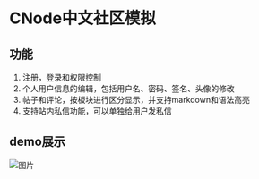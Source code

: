 CNode中文社区模拟
======
功能
-----
1. 注册，登录和权限控制
2. 个人用户信息的编辑，包括用户名、密码、签名、头像的修改
3. 帖子和评论，按板块进行区分显示，并支持markdown和语法高亮
4. 支持站内私信功能，可以单独给用户发私信

demo展示
-----
![图片](https://raw.githubusercontent.com/xiaoyangL/photo/master/forum.gif)
